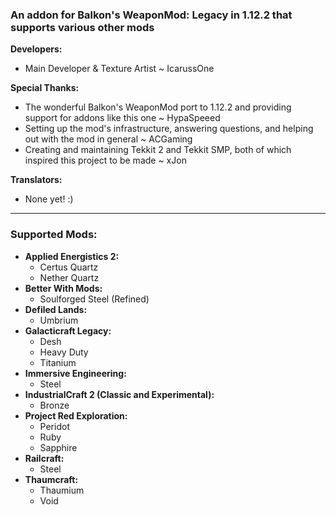### An addon for Balkon's WeaponMod: Legacy in 1.12.2 that supports various other mods

**Developers:**

* Main Developer & Texture Artist ~ IcarussOne

**Special Thanks:**

- The wonderful Balkon's WeaponMod port to 1.12.2 and providing support for addons like this one ~ HypaSpeeed
- Setting up the mod's infrastructure, answering questions, and helping out with the mod in general ~ ACGaming
- Creating and maintaining Tekkit 2 and Tekkit SMP, both of which inspired this project to be made ~ xJon

**Translators:**

- None yet! :)
___
### **Supported Mods:** ###
- **Applied Energistics 2:**
	- Certus Quartz
	- Nether Quartz
- **Better With Mods:**
	- Soulforged Steel (Refined)
- **Defiled Lands:**
	- Umbrium
- **Galacticraft Legacy:**
	- Desh
	- Heavy Duty
	- Titanium
- **Immersive Engineering:**
	- Steel
- **IndustrialCraft 2 (Classic and Experimental):**
	- Bronze
- **Project Red Exploration:**
	- Peridot
	- Ruby
	- Sapphire
- **Railcraft:**
	- Steel
- **Thaumcraft:**
	- Thaumium
	- Void
